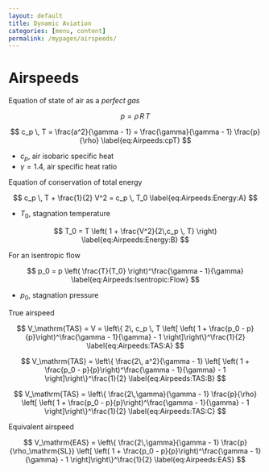 ```yaml
---
layout: default
title: Dynamic Aviation
categories: [menu, content]
permalink: /mypages/airspeeds/
---
```


# Airspeeds

Equation of state of air as a *perfect gas*

$$
p = \rho \, R \, T
\label{eq:Airpeeds:rhoRT}
$$

$$
c_p \, T = \frac{a^2}{\gamma - 1} = \frac{\gamma}{\gamma - 1} \frac{p}{\rho}
\label{eq:Airpeeds:cpT}
$$

- $c_p$, air isobaric specific heat
- $\gamma = 1.4$, air specific heat ratio

Equation of conservation of total energy

$$
 c_p \, T + \frac{1}{2} V^2 = c_p \, T_0
\label{eq:Airpeeds:Energy:A}
$$

- $T_0$, stagnation temperature

$$
 T_0 = T \left( 1 + \frac{V^2}{2\,c_p \, T} \right)
\label{eq:Airpeeds:Energy:B}
$$

For an isentropic flow

$$
 p_0 = p \left( \frac{T}{T_0} \right)^\frac{\gamma - 1}{\gamma}
\label{eq:Airpeeds:Isentropic:Flow}
$$

- $p_0$, stagnation pressure

True airspeed

$$
V_\mathrm{TAS} = V = \left\{ 2\, c_p \, T \left[ \left( 1 + \frac{p_0 - p}{p}\right)^\frac{\gamma - 1}{\gamma} - 1 \right]\right\}^\frac{1}{2}
\label{eq:Airpeeds:TAS:A}
$$

$$
V_\mathrm{TAS} = \left\{ \frac{2\, a^2}{\gamma - 1} \left[ \left( 1 + \frac{p_0 - p}{p}\right)^\frac{\gamma - 1}{\gamma} - 1 \right]\right\}^\frac{1}{2}
\label{eq:Airpeeds:TAS:B}
$$

$$
V_\mathrm{TAS} = \left\{ \frac{2\,\gamma}{\gamma - 1} \frac{p}{\rho} \left[ \left( 1 + \frac{p_0 - p}{p}\right)^\frac{\gamma - 1}{\gamma} - 1 \right]\right\}^\frac{1}{2}
\label{eq:Airpeeds:TAS:C}
$$

Equivalent airspeed

$$
V_\mathrm{EAS} = \left\{ \frac{2\,\gamma}{\gamma - 1} \frac{p}{\rho_\mathrm{SL}} \left[ \left( 1 + \frac{p_0 - p}{p}\right)^\frac{\gamma - 1}{\gamma} - 1 \right]\right\}^\frac{1}{2}
\label{eq:Airpeeds:EAS}
$$
